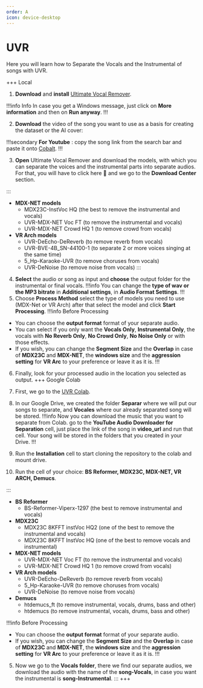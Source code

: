 ```yaml
---
order: A
icon: device-desktop
---
```


# UVR

Here you will learn how to Separate the Vocals and the Instrumental of songs with UVR.

+++ Local
1. **Download** and **install** [Ultimate Vocal Remover](https://github.com/Anjok07/ultimatevocalremovergui/releases/tag/v5.6).

!!!info Info
In case you get a Windows message, just click on **More information** and then on **Run anyway**.
!!!

2. **Download** the video of the song you want to use as a basis for creating the dataset or the AI cover:

!!!secondary
**For Youtube** : copy the song link from the search bar and paste it onto [Cobalt](https://cobalt.tools/).
!!!

3. **Open** Ultimate Vocal Remover and download the models, with which you can separate the voices and the instrumental parts into separate audios. For that, you will have to click here :wrench: and we go to the **Download Center** section.

:::

- **MDX-NET models**
  - MDX23C-InstVoc HQ (the best to remove the instrumental and vocals)
  - UVR-MDX-NET Voc FT (to remove the instrumental and vocals)
  - UVR-MDX-NET Crowd HQ 1 (to remove crowd from vocals)
- **VR Arch models**
  - UVR-DeEcho-DeReverb (to remove reverb from vocals)
  - UVR-BVE-4B_SN-44100-1 (to separate 2 or more voices singing at the same time)
  - 5_Hp-Karaoke-UVR (to remove choruses from vocals)
  - UVR-DeNoise (to remove noise from vocals)
:::

4. **Select** the audio or song as input and **choose** the output folder for the instrumental or final vocals.
!!!info 
You can change the **type of wav or the MP3 bitrate** in **Additional settings**, in **Audio Format Settings**.
!!!
5. Choose **Process Method** select the type of models you need to use (MDX-Net or VR Arch) after that select the model and click **Start Processing**. 
!!!info Before Processing
- You can choose the **output format** format of your separate audio.
- You can select if you only want the **Vocals Only**, **Instrumental Only**, the vocals with **No Reverb Only**, **No Crowd Only**, **No Noise Only** or with those effects.
- If you wish, you can change the **Segment Size** and the **Overlap** in case of **MDX23C** and **MDX-NET**, the **windows size** and the **aggression setting** for **VR Arc** to your preference or leave it as it is.
!!!

6. Finally, look for your processed audio in the location you selected as output.
+++ Google Colab
1. First, we go to the [UVR Colab](https://colab.research.google.com/github/Eddycrack864/UVR5-NO-UI/blob/main/UVR5_NO_UI.ipynb).

2. In our Google Drive, we created the folder **Separar** where we will put our songs to separate, and **Vocales** where our already separated song will be stored.
!!!info
Now you can download the music that you want to separate from Colab. go to the **YouTube Audio Downloader for Separation** cell, just place the link of the song in **video_url** and run that cell. Your song will be stored in the folders that you created in your Drive.
!!!
3. Run the **Installation** cell to start cloning the repository to the colab and mount drive.

4. Run the cell of your choice: **BS Reformer, MDX23C, MDX-NET, VR ARCH, Demucs**.

:::

- **BS Reformer**
  - BS-Reformer-Viperx-1297 (the best to remove instrumental and vocals)
- **MDX23C**
  - MDX23C 8KFFT instVoc HQ2 (one of the best to remove the instrumental and vocals)
  - MDX23C 8KFFT InstVoc HQ (one of the best to remove vocals and instrumental)
- **MDX-NET models**
  - UVR-MDX-NET Voc FT (to remove the instrumental and vocals)
  - UVR-MDX-NET Crowd HQ 1 (to remove crowd from vocals)
- **VR Arch models**
  - UVR-DeEcho-DeReverb (to remove reverb from vocals)
  - 5_Hp-Karaoke-UVR (to remove choruses from vocals)
  - UVR-DeNoise (to remove noise from vocals)
- **Demucs**
  - htdemucs_ft (to remove instrumental, vocals, drums, bass and other)
  - htdemucs (to remove instrumental, vocals, drums, bass and other)

!!!info Before Processing
- You can choose the **output format** format of your separate audio.
- If you wish, you can change the **Segment Size** and the **Overlap** in case of **MDX23C** and **MDX-NET**, the **windows size** and the **aggression setting** for **VR Arc** to your preference or leave it as it is.
!!!

5. Now we go to the **Vocals folder**, there we find our separate audios, we download the audio with the name of the **song-Vocals**, in case you want the instrumental is **song-Instrumental**.
:::
+++ 
